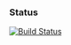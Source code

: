 ### Status
[![Build Status](https://travis-ci.org/eight9080/test.svg)](https://travis-ci.org/eight9080/test)
